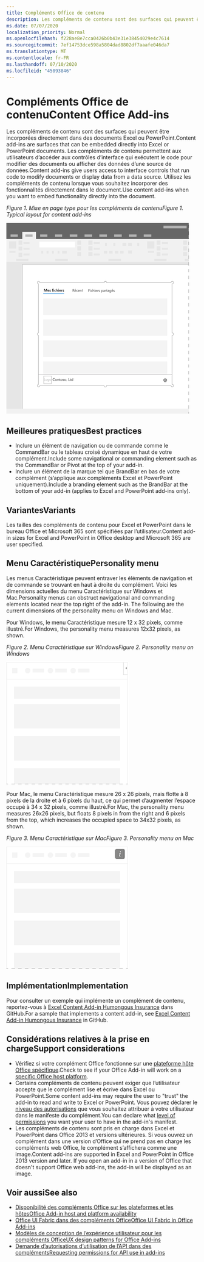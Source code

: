 ```yaml
---
title: Compléments Office de contenu
description: Les compléments de contenu sont des surfaces qui peuvent être incorporées directement dans des documents Excel ou PowerPoint. Ils permettent aux utilisateurs d’accéder aux contrôles d’interface qui exécutent le code pour modifier des documents ou afficher des données d’une source de données.
ms.date: 07/07/2020
localization_priority: Normal
ms.openlocfilehash: f228ae8e7cca0426b0b43e31e38454029e4c7614
ms.sourcegitcommit: 7ef14753dce598a5804dad8802df7aaafe046da7
ms.translationtype: MT
ms.contentlocale: fr-FR
ms.lasthandoff: 07/10/2020
ms.locfileid: "45093846"
---
```

# <a name="content-office-add-ins"></a><span data-ttu-id="b7a47-103">Compléments Office de contenu</span><span class="sxs-lookup"><span data-stu-id="b7a47-103">Content Office Add-ins</span></span>

<span data-ttu-id="b7a47-104">Les compléments de contenu sont des surfaces qui peuvent être incorporées directement dans des documents Excel ou PowerPoint.</span><span class="sxs-lookup"><span data-stu-id="b7a47-104">Content add-ins are surfaces that can be embedded directly into Excel or PowerPoint documents.</span></span> <span data-ttu-id="b7a47-105">Les compléments de contenu permettent aux utilisateurs d’accéder aux contrôles d’interface qui exécutent le code pour modifier des documents ou afficher des données d’une source de données.</span><span class="sxs-lookup"><span data-stu-id="b7a47-105">Content add-ins give users access to interface controls that run code to modify documents or display data from a data source.</span></span> <span data-ttu-id="b7a47-106">Utilisez les compléments de contenu lorsque vous souhaitez incorporer des fonctionnalités directement dans le document.</span><span class="sxs-lookup"><span data-stu-id="b7a47-106">Use content add-ins when you want to embed functionality directly into the document.</span></span>  

<span data-ttu-id="b7a47-107">*Figure 1. Mise en page type pour les compléments de contenu*</span><span class="sxs-lookup"><span data-stu-id="b7a47-107">*Figure 1. Typical layout for content add-ins*</span></span>

![Exemple d’image affichant une mise en page typique pour des compléments de contenu.](../images/overview-with-app-content.png)

## <a name="best-practices"></a><span data-ttu-id="b7a47-109">Meilleures pratiques</span><span class="sxs-lookup"><span data-stu-id="b7a47-109">Best practices</span></span>

- <span data-ttu-id="b7a47-110">Inclure un élément de navigation ou de commande comme le CommandBar ou le tableau croisé dynamique en haut de votre complément.</span><span class="sxs-lookup"><span data-stu-id="b7a47-110">Include some navigational or commanding element such as the CommandBar or Pivot at the top of your add-in.</span></span>
- <span data-ttu-id="b7a47-111">Inclure un élément de la marque tel que BrandBar en bas de votre complément (s’applique aux compléments Excel et PowerPoint uniquement).</span><span class="sxs-lookup"><span data-stu-id="b7a47-111">Include a branding element such as the BrandBar at the bottom of your add-in (applies to Excel and PowerPoint add-ins only).</span></span>

## <a name="variants"></a><span data-ttu-id="b7a47-112">Variantes</span><span class="sxs-lookup"><span data-stu-id="b7a47-112">Variants</span></span>

<span data-ttu-id="b7a47-113">Les tailles des compléments de contenu pour Excel et PowerPoint dans le bureau Office et Microsoft 365 sont spécifiées par l’utilisateur.</span><span class="sxs-lookup"><span data-stu-id="b7a47-113">Content add-in sizes for Excel and PowerPoint in Office desktop and Microsoft 365 are user specified.</span></span>

## <a name="personality-menu"></a><span data-ttu-id="b7a47-114">Menu Caractéristique</span><span class="sxs-lookup"><span data-stu-id="b7a47-114">Personality menu</span></span>

<span data-ttu-id="b7a47-p102">Les menus Caractéristique peuvent entraver les éléments de navigation et de commande se trouvant en haut à droite du complément. Voici les dimensions actuelles du menu Caractéristique sur Windows et Mac.</span><span class="sxs-lookup"><span data-stu-id="b7a47-p102">Personality menus can obstruct navigational and commanding elements located near the top right of the add-in. The following are the current dimensions of the personality menu on Windows and Mac.</span></span>

<span data-ttu-id="b7a47-117">Pour Windows, le menu Caractéristique mesure 12 x 32 pixels, comme illustré.</span><span class="sxs-lookup"><span data-stu-id="b7a47-117">For Windows, the personality menu measures 12x32 pixels, as shown.</span></span>

<span data-ttu-id="b7a47-118">*Figure 2. Menu Caractéristique sur Windows*</span><span class="sxs-lookup"><span data-stu-id="b7a47-118">*Figure 2. Personality menu on Windows*</span></span> 

![Image illustrant le menu Caractéristique sur le bureau Windows](../images/personality-menu-win.png)


<span data-ttu-id="b7a47-120">Pour Mac, le menu Caractéristique mesure 26 x 26 pixels, mais flotte à 8 pixels de la droite et à 6 pixels du haut, ce qui permet d’augmenter l’espace occupé à 34 x 32 pixels, comme illustré.</span><span class="sxs-lookup"><span data-stu-id="b7a47-120">For Mac, the personality menu measures 26x26 pixels, but floats 8 pixels in from the right and 6 pixels from the top, which increases the occupied space to 34x32 pixels, as shown.</span></span>

<span data-ttu-id="b7a47-121">*Figure 3. Menu Caractéristique sur Mac*</span><span class="sxs-lookup"><span data-stu-id="b7a47-121">*Figure 3. Personality menu on Mac*</span></span>

![Image illustrant le menu Caractéristique sur le bureau Mac](../images/personality-menu-mac.png)

## <a name="implementation"></a><span data-ttu-id="b7a47-123">Implémentation</span><span class="sxs-lookup"><span data-stu-id="b7a47-123">Implementation</span></span>

<span data-ttu-id="b7a47-124">Pour consulter un exemple qui implémente un complément de contenu, reportez-vous à [Excel Content Add-in Humongous Insurance](https://github.com/OfficeDev/Excel-Content-Add-in-Humongous-Insurance) dans GitHub.</span><span class="sxs-lookup"><span data-stu-id="b7a47-124">For a sample that implements a content add-in, see [Excel Content Add-in Humongous Insurance](https://github.com/OfficeDev/Excel-Content-Add-in-Humongous-Insurance) in GitHub.</span></span>

## <a name="support-considerations"></a><span data-ttu-id="b7a47-125">Considérations relatives à la prise en charge</span><span class="sxs-lookup"><span data-stu-id="b7a47-125">Support considerations</span></span>

- <span data-ttu-id="b7a47-126">Vérifiez si votre complément Office fonctionne sur une [plateforme hôte Office spécifique](../overview/office-add-in-availability.md).</span><span class="sxs-lookup"><span data-stu-id="b7a47-126">Check to see if your Office Add-in will work on a [specific Office host platform](../overview/office-add-in-availability.md).</span></span>
- <span data-ttu-id="b7a47-127">Certains compléments de contenu peuvent exiger que l’utilisateur accepte que le complément lise et écrive dans Excel ou PowerPoint.</span><span class="sxs-lookup"><span data-stu-id="b7a47-127">Some content add-ins may require the user to "trust" the add-in to read and write to Excel or PowerPoint.</span></span> <span data-ttu-id="b7a47-128">Vous pouvez déclarer le [niveau des autorisations](../develop/requesting-permissions-for-api-use-in-content-and-task-pane-add-ins.md) que vous souhaitez attribuer à votre utilisateur dans le manifeste du complément.</span><span class="sxs-lookup"><span data-stu-id="b7a47-128">You can declare what [level of permissions](../develop/requesting-permissions-for-api-use-in-content-and-task-pane-add-ins.md) you want your user to have in the add-in's manifest.</span></span>  
- <span data-ttu-id="b7a47-p104">Les compléments de contenu sont pris en charge dans Excel et PowerPoint dans Office 2013 et versions ultérieures. Si vous ouvrez un complément dans une version d’Office qui ne prend pas en charge les compléments web Office, le complément s’affichera comme une image.</span><span class="sxs-lookup"><span data-stu-id="b7a47-p104">Content add-ins are supported in Excel and PowerPoint in Office 2013 version and later. If you open an add-in in a version of Office that doesn't support Office web add-ins, the add-in will be displayed as an image.</span></span>

## <a name="see-also"></a><span data-ttu-id="b7a47-131">Voir aussi</span><span class="sxs-lookup"><span data-stu-id="b7a47-131">See also</span></span>

- [<span data-ttu-id="b7a47-132">Disponibilité des compléments Office sur les plateformes et les hôtes</span><span class="sxs-lookup"><span data-stu-id="b7a47-132">Office Add-in host and platform availability</span></span>](../overview/office-add-in-availability.md)
- [<span data-ttu-id="b7a47-133">Office UI Fabric dans des compléments Office</span><span class="sxs-lookup"><span data-stu-id="b7a47-133">Office UI Fabric in Office Add-ins</span></span>](../design/office-ui-fabric.md)
- [<span data-ttu-id="b7a47-134">Modèles de conception de l’expérience utilisateur pour les compléments Office</span><span class="sxs-lookup"><span data-stu-id="b7a47-134">UX design patterns for Office Add-ins</span></span>](../design/ux-design-pattern-templates.md)
- [<span data-ttu-id="b7a47-135">Demande d’autorisations d’utilisation de l’API dans des compléments</span><span class="sxs-lookup"><span data-stu-id="b7a47-135">Requesting permissions for API use in add-ins</span></span>](../develop/requesting-permissions-for-api-use-in-content-and-task-pane-add-ins.md)
